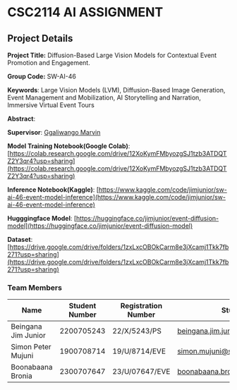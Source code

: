 # CSC2114 AI ASSIGNMENT

## Project Details

**Project Title:** Diffusion-Based Large Vision Models for Contextual Event Promotion and Engagement.

**Group Code:** SW-AI-46

**Keywords**: Large Vision Models (LVM), Diffusion-Based Image Generation, Event Management and Mobilization, AI Storytelling and Narration, Immersive Virtual Event Tours

**Abstract**:

**Supervisor**: [Ggaliwango Marvin](https://www.linkedin.com/in/ggaliwango-marvin-1515b7122/)

**Model Training Notebook(Google Colab)**: [https://colab.research.google.com/drive/12XoKymFMbyozgSJ1tzb3ATDQTZ2Y3qr4?usp=sharing](https://colab.research.google.com/drive/12XoKymFMbyozgSJ1tzb3ATDQTZ2Y3qr4?usp=sharing)

**Inference Notebook(Kaggle)**: [https://www.kaggle.com/code/jimjunior/sw-ai-46-event-model-inference](https://www.kaggle.com/code/jimjunior/sw-ai-46-event-model-inference)

**Hugggingface Model**: [https://huggingface.co/jimjunior/event-diffusion-model](https://huggingface.co/jimjunior/event-diffusion-model)


**Dataset**: [https://drive.google.com/drive/folders/1zxLxcOBOkCarm8e3jXcamj1Tkk7fb271?usp=sharing](https://drive.google.com/drive/folders/1zxLxcOBOkCarm8e3jXcamj1Tkk7fb271?usp=sharing)

### Team Members

| Name                | Student Number | Registration Number | Student Email                                                                           | University Affiliation |
| ------------------- | -------------- | ------------------- | --------------------------------------------------------------------------------------- | ---------------------- |
| Beingana Jim Junior | 2200705243     | 22/X/5243/PS        | [beingana.jim.junior@students.mak.ac.ug](mailto:beingana.jim.junior@students.mak.ac.ug) | Makerere University    |
| Simon Peter Mujuni  | 1900708714     | 19/U/8714/EVE       | [simon.mujuni@students.mak.ac.ug](mailto:simon.mujuni@students.mak.ac.ug)               | Makerere University    |
| Boonabaana Bronia   | 2300707647     | 23/U/07647/EVE      | [boonabaana.bronia@students.mac.ac.ug](mailto:boonabaana.bronia@students.mac.ac.ug)     | Makerere University    |
